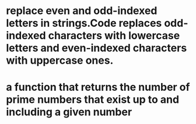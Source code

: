 # replace even and odd-indexed letters in strings.Code replaces odd-indexed characters with lowercase letters and even-indexed characters with uppercase ones.
# a function that returns the number of prime numbers that exist up to and including a given number
